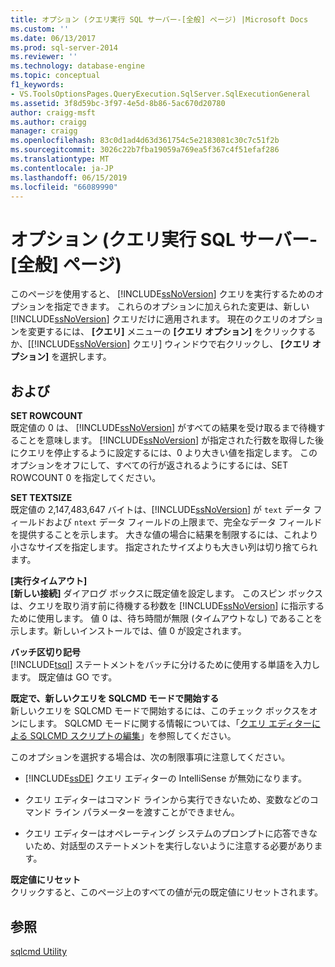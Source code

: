 ```yaml
---
title: オプション (クエリ実行 SQL サーバー-[全般] ページ) |Microsoft Docs
ms.custom: ''
ms.date: 06/13/2017
ms.prod: sql-server-2014
ms.reviewer: ''
ms.technology: database-engine
ms.topic: conceptual
f1_keywords:
- VS.ToolsOptionsPages.QueryExecution.SqlServer.SqlExecutionGeneral
ms.assetid: 3f8d59bc-3f97-4e5d-8b86-5ac670d20780
author: craigg-msft
ms.author: craigg
manager: craigg
ms.openlocfilehash: 83c0d1ad4d63d361754c5e2183081c30c7c51f2b
ms.sourcegitcommit: 3026c22b7fba19059a769ea5f367c4f51efaf286
ms.translationtype: MT
ms.contentlocale: ja-JP
ms.lasthandoff: 06/15/2019
ms.locfileid: "66089990"
---
```

# <a name="options-query-execution-sql-server-general-page"></a>オプション (クエリ実行 SQL サーバー-[全般] ページ)
  このページを使用すると、 [!INCLUDE[ssNoVersion](../includes/ssnoversion-md.md)] クエリを実行するためのオプションを指定できます。 これらのオプションに加えられた変更は、新しい [!INCLUDE[ssNoVersion](../includes/ssnoversion-md.md)] クエリだけに適用されます。 現在のクエリのオプションを変更するには、 **[クエリ]** メニューの **[クエリ オプション]** をクリックするか、[[!INCLUDE[ssNoVersion](../includes/ssnoversion-md.md)] クエリ] ウィンドウで右クリックし、 **[クエリ オプション]** を選択します。  
  
## <a name="options"></a>および  
 **SET ROWCOUNT**  
 既定値の 0 は、 [!INCLUDE[ssNoVersion](../includes/ssnoversion-md.md)] がすべての結果を受け取るまで待機することを意味します。 [!INCLUDE[ssNoVersion](../includes/ssnoversion-md.md)] が指定された行数を取得した後にクエリを停止するように設定するには、0 より大きい値を指定します。 このオプションをオフにして、すべての行が返されるようにするには、SET ROWCOUNT 0 を指定してください。  
  
 **SET TEXTSIZE**  
 既定値の 2,147,483,647 バイトは、[!INCLUDE[ssNoVersion](../includes/ssnoversion-md.md)] が `text` データ フィールドおよび `ntext` データ フィールドの上限まで、完全なデータ フィールドを提供することを示します。 大きな値の場合に結果を制限するには、これより小さなサイズを指定します。 指定されたサイズよりも大きい列は切り捨てられます。  
  
 **[実行タイムアウト]**  
 **[新しい接続]** ダイアログ ボックスに既定値を設定します。 このスピン ボックスは、クエリを取り消す前に待機する秒数を [!INCLUDE[ssNoVersion](../includes/ssnoversion-md.md)] に指示するために使用します。 値 0 は、待ち時間が無限 (タイムアウトなし) であることを示します。新しいインストールでは、値 0 が設定されます。  
  
 **バッチ区切り記号**  
 [!INCLUDE[tsql](../includes/tsql-md.md)] ステートメントをバッチに分けるために使用する単語を入力します。 既定値は GO です。  
  
 **既定で、新しいクエリを SQLCMD モードで開始する**  
 新しいクエリを SQLCMD モードで開始するには、このチェック ボックスをオンにします。 SQLCMD モードに関する情報については、「[クエリ エディターによる SQLCMD スクリプトの編集](../relational-databases/scripting/edit-sqlcmd-scripts-with-query-editor.md)」を参照してください。  
  
 このオプションを選択する場合は、次の制限事項に注意してください。  
  
-   [!INCLUDE[ssDE](../includes/ssde-md.md)] クエリ エディターの IntelliSense が無効になります。  
  
-   クエリ エディターはコマンド ラインから実行できないため、変数などのコマンド ライン パラメーターを渡すことができません。  
  
-   クエリ エディターはオペレーティング システムのプロンプトに応答できないため、対話型のステートメントを実行しないように注意する必要があります。  
  
 **既定値にリセット**  
 クリックすると、このページ上のすべての値が元の既定値にリセットされます。  
  
## <a name="see-also"></a>参照  
 [sqlcmd Utility](../tools/sqlcmd-utility.md)  
  
  
